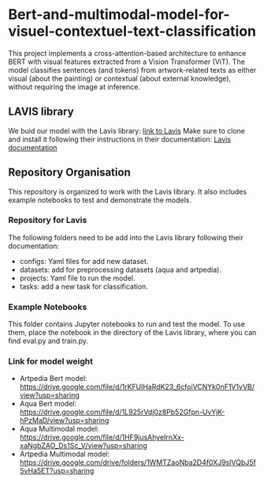 # Bert-and-multimodal-model-for-visuel-contextuel-text-classification
This project implements a cross-attention-based architecture to enhance BERT with visual features extracted from a Vision Transformer (ViT). The model classifies sentences (and tokens) from artwork-related texts as either visual (about the painting) or contextual (about external knowledge), without requiring the image at inference.

## LAVIS library
We buid our model with the Lavis library: [link to Lavis](https://github.com/valeriatisch/LAVIS/tree/a154d419ce1fc25de772b6c7309bfb927b557701)
Make sure to clone and install it following their instructions in their documentation: [Lavis documentation](https://opensource.salesforce.com/LAVIS//latest/index.html)

## Repository Organisation
This repository is organized to work with the Lavis library. It also includes example notebooks to test and demonstrate the models.

### Repository for Lavis
The following folders need to be add into the Lavis library following their documentation:

- configs: Yaml files for add new dataset.
- datasets: add for preprocessing datasets (aqua and artpedia).
- projects: Yaml file to run the model.
- tasks: add a new task for classification.

### Example Notebooks
This folder contains Jupyter notebooks to run and test the model.
To use them, place the notebook in the directory of the Lavis library, where you can find eval.py and train.py.

### Link for model weight
- Artpedia Bert model: https://drive.google.com/file/d/1rKFUlHaRdK23_6cfoiVCNYk0nF1V1vVB/view?usp=sharing
- Aqua Bert model: https://drive.google.com/file/d/1L925rVdj0z8Pb52Gfpn-UvYjK-hPzMaD/view?usp=sharing
- Aqua Multimodal model: https://drive.google.com/file/d/1HF9jusAhyeIrnXx-xaNgbZAO_Ds1Sc_V/view?usp=sharing
- Artpedia Multimodal model: https://drive.google.com/drive/folders/1WMTZaoNba2D4f0XJ9sIVQbJ5f5vHa5ET?usp=sharing
